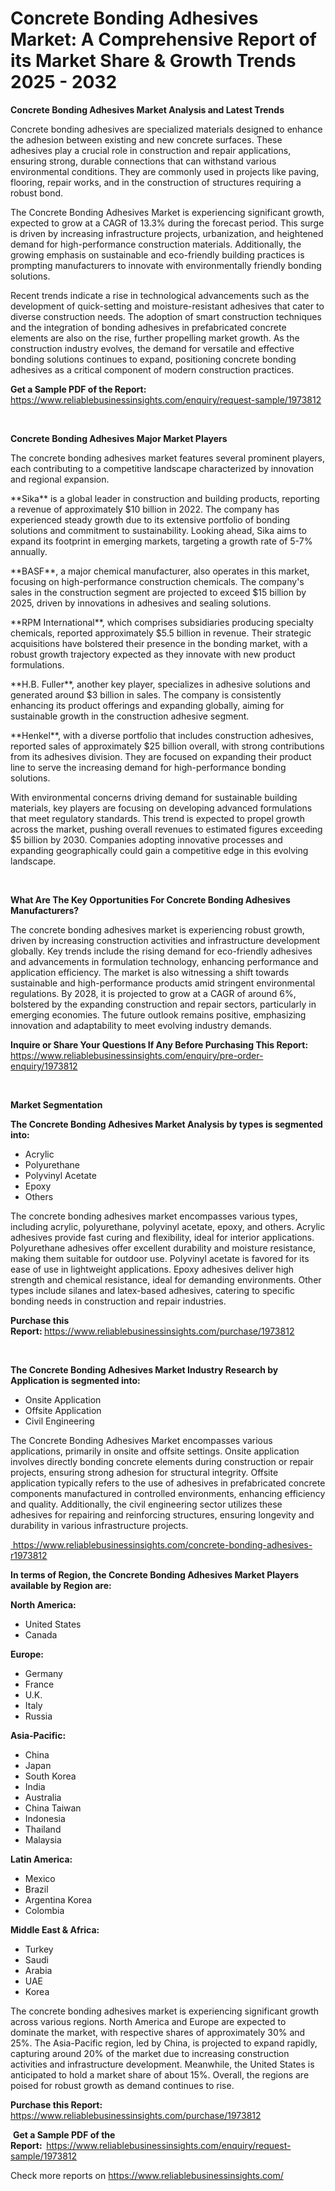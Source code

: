 <p><h1>Concrete Bonding Adhesives Market: A Comprehensive Report of its Market Share & Growth Trends 2025 - 2032</h1></p><p><strong>Concrete Bonding Adhesives Market Analysis and Latest Trends</strong></p>
<p><p>Concrete bonding adhesives are specialized materials designed to enhance the adhesion between existing and new concrete surfaces. These adhesives play a crucial role in construction and repair applications, ensuring strong, durable connections that can withstand various environmental conditions. They are commonly used in projects like paving, flooring, repair works, and in the construction of structures requiring a robust bond.</p><p>The Concrete Bonding Adhesives Market is experiencing significant growth, expected to grow at a CAGR of 13.3% during the forecast period. This surge is driven by increasing infrastructure projects, urbanization, and heightened demand for high-performance construction materials. Additionally, the growing emphasis on sustainable and eco-friendly building practices is prompting manufacturers to innovate with environmentally friendly bonding solutions. </p><p>Recent trends indicate a rise in technological advancements such as the development of quick-setting and moisture-resistant adhesives that cater to diverse construction needs. The adoption of smart construction techniques and the integration of bonding adhesives in prefabricated concrete elements are also on the rise, further propelling market growth. As the construction industry evolves, the demand for versatile and effective bonding solutions continues to expand, positioning concrete bonding adhesives as a critical component of modern construction practices.</p></p>
<p><strong>Get a Sample PDF of the Report:&nbsp;</strong> <a href="https://www.reliablebusinessinsights.com/enquiry/request-sample/1973812?utm_campaign=2295&utm_medium=2&utm_source=Github&utm_content=ia&utm_term=01042025&utm_id=concrete-bonding-adhesives">https://www.reliablebusinessinsights.com/enquiry/request-sample/1973812</a></p>
<p>&nbsp;</p>
<p><strong>Concrete Bonding Adhesives Major Market Players</strong></p>
<p><p>The concrete bonding adhesives market features several prominent players, each contributing to a competitive landscape characterized by innovation and regional expansion. </p><p>**Sika** is a global leader in construction and building products, reporting a revenue of approximately $10 billion in 2022. The company has experienced steady growth due to its extensive portfolio of bonding solutions and commitment to sustainability. Looking ahead, Sika aims to expand its footprint in emerging markets, targeting a growth rate of 5-7% annually.</p><p>**BASF**, a major chemical manufacturer, also operates in this market, focusing on high-performance construction chemicals. The company's sales in the construction segment are projected to exceed $15 billion by 2025, driven by innovations in adhesives and sealing solutions.</p><p>**RPM International**, which comprises subsidiaries producing specialty chemicals, reported approximately $5.5 billion in revenue. Their strategic acquisitions have bolstered their presence in the bonding market, with a robust growth trajectory expected as they innovate with new product formulations.</p><p>**H.B. Fuller**, another key player, specializes in adhesive solutions and generated around $3 billion in sales. The company is consistently enhancing its product offerings and expanding globally, aiming for sustainable growth in the construction adhesive segment.</p><p>**Henkel**, with a diverse portfolio that includes construction adhesives, reported sales of approximately $25 billion overall, with strong contributions from its adhesives division. They are focused on expanding their product line to serve the increasing demand for high-performance bonding solutions.</p><p>With environmental concerns driving demand for sustainable building materials, key players are focusing on developing advanced formulations that meet regulatory standards. This trend is expected to propel growth across the market, pushing overall revenues to estimated figures exceeding $5 billion by 2030. Companies adopting innovative processes and expanding geographically could gain a competitive edge in this evolving landscape.</p></p>
<p>&nbsp;</p>
<p><strong>What Are The Key Opportunities For Concrete Bonding Adhesives Manufacturers?</strong></p>
<p><p>The concrete bonding adhesives market is experiencing robust growth, driven by increasing construction activities and infrastructure development globally. Key trends include the rising demand for eco-friendly adhesives and advancements in formulation technology, enhancing performance and application efficiency. The market is also witnessing a shift towards sustainable and high-performance products amid stringent environmental regulations. By 2028, it is projected to grow at a CAGR of around 6%, bolstered by the expanding construction and repair sectors, particularly in emerging economies. The future outlook remains positive, emphasizing innovation and adaptability to meet evolving industry demands.</p></p>
<p><strong>Inquire or Share Your Questions If Any Before Purchasing This Report:</strong> <a href="https://www.reliablebusinessinsights.com/enquiry/pre-order-enquiry/1973812?utm_campaign=2295&utm_medium=2&utm_source=Github&utm_content=ia&utm_term=01042025&utm_id=concrete-bonding-adhesives">https://www.reliablebusinessinsights.com/enquiry/pre-order-enquiry/1973812</a></p>
<p>&nbsp;</p>
<p><strong>Market Segmentation</strong></p>
<p><strong>The Concrete Bonding Adhesives Market Analysis by types is segmented into:</strong></p>
<p><ul><li>Acrylic</li><li>Polyurethane</li><li>Polyvinyl Acetate</li><li>Epoxy</li><li>Others</li></ul></p>
<p><p>The concrete bonding adhesives market encompasses various types, including acrylic, polyurethane, polyvinyl acetate, epoxy, and others. Acrylic adhesives provide fast curing and flexibility, ideal for interior applications. Polyurethane adhesives offer excellent durability and moisture resistance, making them suitable for outdoor use. Polyvinyl acetate is favored for its ease of use in lightweight applications. Epoxy adhesives deliver high strength and chemical resistance, ideal for demanding environments. Other types include silanes and latex-based adhesives, catering to specific bonding needs in construction and repair industries.</p></p>
<p><strong>Purchase this Report:&nbsp;</strong><a href="https://www.reliablebusinessinsights.com/purchase/1973812?utm_campaign=2295&utm_medium=2&utm_source=Github&utm_content=ia&utm_term=01042025&utm_id=concrete-bonding-adhesives">https://www.reliablebusinessinsights.com/purchase/1973812</a></p>
<p>&nbsp;</p>
<p><strong>The Concrete Bonding Adhesives Market Industry Research by Application is segmented into:</strong></p>
<p><ul><li>Onsite Application</li><li>Offsite Application</li><li>Civil Engineering</li></ul></p>
<p><p>The Concrete Bonding Adhesives Market encompasses various applications, primarily in onsite and offsite settings. Onsite application involves directly bonding concrete elements during construction or repair projects, ensuring strong adhesion for structural integrity. Offsite application typically refers to the use of adhesives in prefabricated concrete components manufactured in controlled environments, enhancing efficiency and quality. Additionally, the civil engineering sector utilizes these adhesives for repairing and reinforcing structures, ensuring longevity and durability in various infrastructure projects.</p></p>
<p><a href="https://www.reliablebusinessinsights.com/concrete-bonding-adhesives-r1973812?utm_campaign=2295&utm_medium=2&utm_source=Github&utm_content=ia&utm_term=01042025&utm_id=concrete-bonding-adhesives">&nbsp;https://www.reliablebusinessinsights.com/concrete-bonding-adhesives-r1973812</a></p>
<p><strong>In terms of Region, the Concrete Bonding Adhesives Market Players available by Region are:</strong></p>
<p>
    <p> <strong> North America: </strong>
        <ul>
            <li>United States</li>
            <li>Canada</li>
        </ul>
        </p> 
    <p> <strong> Europe: </strong>
        <ul>
            <li>Germany</li>
            <li>France</li>
            <li>U.K.</li>
            <li>Italy</li>
            <li>Russia</li>
        </ul>
        </p> 
    <p> <strong> Asia-Pacific: </strong>
        <ul>
            <li>China</li>
            <li>Japan</li>
            <li>South Korea</li>
            <li>India</li>
            <li>Australia</li>
            <li>China Taiwan</li>
            <li>Indonesia</li>
            <li>Thailand</li>
            <li>Malaysia</li>
        </ul>
        </p> 
    <p> <strong> Latin America: </strong>
        <ul>
            <li>Mexico</li>
            <li>Brazil</li>
            <li>Argentina Korea</li>
            <li>Colombia</li>
        </ul>
        </p> 
    <p> <strong> Middle East & Africa: </strong>
        <ul>
            <li>Turkey</li>
            <li>Saudi</li>
            <li>Arabia</li>
            <li>UAE</li>
            <li>Korea</li>
        </ul>
    </p>
    </p>
<p><p>The concrete bonding adhesives market is experiencing significant growth across various regions. North America and Europe are expected to dominate the market, with respective shares of approximately 30% and 25%. The Asia-Pacific region, led by China, is projected to expand rapidly, capturing around 20% of the market due to increasing construction activities and infrastructure development. Meanwhile, the United States is anticipated to hold a market share of about 15%. Overall, the regions are poised for robust growth as demand continues to rise.</p></p>
<p><strong>Purchase this Report: </strong><a href="https://www.reliablebusinessinsights.com/purchase/1973812?utm_campaign=2295&utm_medium=2&utm_source=Github&utm_content=ia&utm_term=01042025&utm_id=concrete-bonding-adhesives">https://www.reliablebusinessinsights.com/purchase/1973812</a></p>
<p>&nbsp;<strong>Get a Sample PDF of the Report:&nbsp;&nbsp;</strong><a href="https://www.reliablebusinessinsights.com/enquiry/request-sample/1973812?utm_campaign=2295&utm_medium=2&utm_source=Github&utm_content=ia&utm_term=01042025&utm_id=concrete-bonding-adhesives">https://www.reliablebusinessinsights.com/enquiry/request-sample/1973812</a></p>
<p><strong></strong></p>
<p>Check more reports on <a href="https://www.reliablebusinessinsights.com/?utm_campaign=2295&utm_medium=2&utm_source=Github&utm_content=ia&utm_term=01042025&utm_id=concrete-bonding-adhesives">https://www.reliablebusinessinsights.com/</a></p>